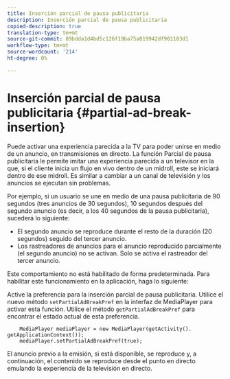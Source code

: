 ```yaml
---
title: Inserción parcial de pausa publicitaria
description: Inserción parcial de pausa publicitaria
copied-description: true
translation-type: tm+mt
source-git-commit: 89bdda1d4bd5c126f19ba75a819942df901183d1
workflow-type: tm+mt
source-wordcount: '214'
ht-degree: 0%

---
```



# Inserción parcial de pausa publicitaria {#partial-ad-break-insertion}

Puede activar una experiencia parecida a la TV para poder unirse en medio de un anuncio, en transmisiones en directo. La función Parcial de pausa publicitaria le permite imitar una experiencia parecida a un televisor en la que, si el cliente inicia un flujo en vivo dentro de un midroll, este se iniciará dentro de ese midroll. Es similar a cambiar a un canal de televisión y los anuncios se ejecutan sin problemas.

Por ejemplo, si un usuario se une en medio de una pausa publicitaria de 90 segundos (tres anuncios de 30 segundos), 10 segundos después del segundo anuncio (es decir, a los 40 segundos de la pausa publicitaria), sucederá lo siguiente:

* El segundo anuncio se reproduce durante el resto de la duración (20 segundos) seguido del tercer anuncio.
* Los rastreadores de anuncios para el anuncio reproducido parcialmente (el segundo anuncio) no se activan. Solo se activa el rastreador del tercer anuncio.

Este comportamiento no está habilitado de forma predeterminada. Para habilitar este funcionamiento en la aplicación, haga lo siguiente:

Active la preferencia para la inserción parcial de pausa publicitaria. Utilice el nuevo método `setPartialAdBreakPref` en la interfaz de MediaPlayer para activar esta función. Utilice el método `getPartialAdBreakPref` para encontrar el estado actual de esta preferencia.

```
    MediaPlayer mediaPlayer = new MediaPlayer(getActivity(). getApplicationContext()); 
    mediaPlayer.setPartialAdBreakPref(true);
```

El anuncio previo a la emisión, si está disponible, se reproduce y, a continuación, el contenido se reproduce desde el punto en directo emulando la experiencia de la televisión en directo.
